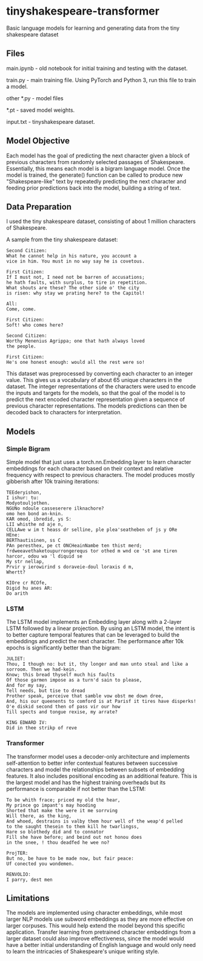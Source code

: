 # tinyshakespeare-transformer
 Basic language models for learning and generating data from the tiny shakespeare dataset
## Files
main.ipynb - old notebook for initial training and testing with the dataset.

train.py - main training file. Using PyTorch and Python 3, run this file to train a model.

other *.py - model files

*.pt - saved model weights.

input.txt - tinyshakespeare dataset.

## Model Objective
Each model has the goal of predicting the next character given a block of previous characters from randomly selected passages of Shakespeare. Essentially, this means each model is a bigram language model. Once the model is trained, the generate() function can be called to produce new "Shakespeare-like" text by repeatedly predicting the next character and feeding prior predictions back into the model, building a string of text. 

## Data Preparation
I used the tiny shakespeare dataset, consisting of about 1 million characters of Shakespeare. 

A sample from the tiny shakespeare dataset:
```
Second Citizen:
What he cannot help in his nature, you account a
vice in him. You must in no way say he is covetous.

First Citizen:
If I must not, I need not be barren of accusations;
he hath faults, with surplus, to tire in repetition.
What shouts are these? The other side o' the city
is risen: why stay we prating here? to the Capitol!

All:
Come, come.

First Citizen:
Soft! who comes here?

Second Citizen:
Worthy Menenius Agrippa; one that hath always loved
the people.

First Citizen:
He's one honest enough: would all the rest were so!
```

This dataset was preprocessed by converting each character to an integer value. This gives us a vocabulary of about 65 unique characters in the dataset. The integer representations of the characters were used to encode the inputs and targets for the models, so that the goal of the model is to predict the next encoded character representation given a sequence of previous character representations. The models predictions can then be decoded back to characters for interpretation.

## Models
### Simple Bigram
Simple model that just uses a torch.nn.Embedding layer to learn character embeddings for each character based on their context and relative frequency with respect to previous characters. The model produces mostly gibberish after 10k training iterations:

```
TEEderyishon,
I ishur: tu:
Modyotouljothen.
NGUNo ndoule casseserere ilknachore?
omo hen bond an-knin.
KAR omod, ibredid, ys S:
LII whisthe nd aje n,
CELLAwe w im t heass dr selline, ple plea'seatheben of js y ORe
HEne:
BERThautisinen, ss C
PAn peresthex, pe ct ONCHeainNambe ten thist merd; frdweeavethaketoupurrongerequs tor othed m wnd ce 'st ane tiren harcor, odou wa 'l diquid se
My str nellap,
Prvir y ierowirind s doraveie-doul loraxis d m,
Whertt?

KIOre cr RCOfe,
Digid hu anes AR:
Do arith
```

### LSTM
The LSTM model implements an Embedding layer along with a 2-layer LSTM followed by a linear projection. By using an LSTM model, the intent is to better capture temporal features that can be leveraged to build the embeddings and predict the next character. The performance after 10k epochs is significantly better than the bigram:

```
JULIET:
Thou, I though no: but it, thy longer and man unto steal and like a sorroom. Then we had-kein.
Know; this bread thyself much his faults
Of those garmen impose as a turn'd sain to please,
And for my say,
Tell needs, but tise to dread
Prother speak, perceive that samble vow obst me down dree,
And, his our queenents to comford is at Parisf it tires have disperks!
O'e diskid second then of pass vir our how
Till spects and tongue rexise, my arrate?

KING EDWARD IV:
Did in thee strikp of reve
```

### Transformer 
The transformer model uses a decoder-only architecture and implements self-attention to better infer contextual features between successive characters and model the relationships between subsets of embedding features. It also includes positional encoding as an additional feature. This is the largest model and has the highest training overheads but its performance is comparable if not better than the LSTM:

```
To be whith frace; priced my old the hear,
My prince go impant's may hooding
Shorted that make the were it me sorrving
Will there, as the king,
And whoed, destrains is valby them hour well of the weap'd pelled
to the saught thesein to them kill he twarlingss,
Hare so blothedy did and to connator
Fill she have before; and beind out not honou does
in the snee, ! thou deadfed he wee no?

ProjTER:
But no, be have to be made now, but fair peace:
Uf conected you wondemen.

RENVOLIO:
I parry, dest men
```

## Limitations
The models  are implemented using character embeddings, while most larger NLP models use subword embeddings as they are more effective on larger corpuses. This would help extend the model beyond this specific application. Transfer learning from pretrained character embeddings from a larger dataset could also improve effectiveness, since the model would have a better initial understanding of English language and would only need to learn the intricacies of Shakespeare's unique writing style.
